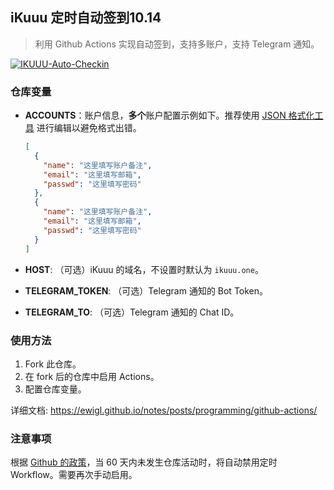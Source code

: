 ## iKuuu 定时自动签到10.14

> 利用 Github Actions 实现自动签到，支持多账户，支持 Telegram 通知。

[![IKUUU-Auto-Checkin](https://github.com/ewigl/ikuuu-auto-checkin/actions/workflows/Checkin.yml/badge.svg)](https://github.com/ewigl/ikuuu-auto-checkin/actions/workflows/Checkin.yml)

### 仓库变量

- **ACCOUNTS**：账户信息，**多个**账户配置示例如下。推荐使用 [JSON 格式化工具](https://jsoneditoronline.org/) 进行编辑以避免格式出错。

  ```json
  [
    {
      "name": "这里填写账户备注",
      "email": "这里填写邮箱",
      "passwd": "这里填写密码"
    },
    {
      "name": "这里填写账户备注",
      "email": "这里填写邮箱",
      "passwd": "这里填写密码"
    }
  ]
  ```

- **HOST**: （可选）iKuuu 的域名，不设置时默认为 `ikuuu.one`。
- **TELEGRAM_TOKEN**: （可选）Telegram 通知的 Bot Token。
- **TELEGRAM_TO**: （可选）Telegram 通知的 Chat ID。

### 使用方法

1. Fork 此仓库。
2. 在 fork 后的仓库中启用 Actions。
3. 配置仓库变量。

详细文档: https://ewigl.github.io/notes/posts/programming/github-actions/

### 注意事项

根据 [Github 的政策](https://docs.github.com/zh/actions/managing-workflow-runs-and-deployments/managing-workflow-runs/disabling-and-enabling-a-workflow?tool=webui)，当 60 天内未发生仓库活动时，将自动禁用定时 Workflow。需要再次手动启用。
